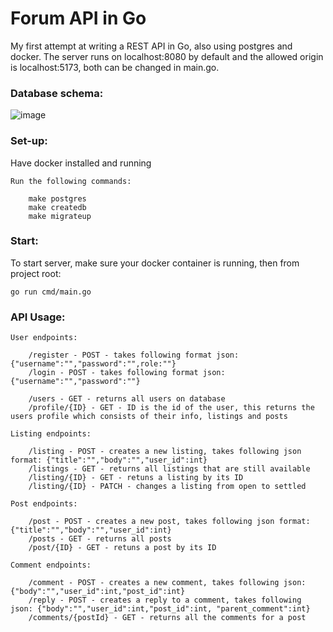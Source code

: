 <h1>Forum API in Go</h1>

My first attempt at writing a REST API in Go, also using postgres and docker. The server runs on localhost:8080 by default and the allowed origin is localhost:5173, both can be changed in main.go.

<h3>Database schema:</h3>

![image](https://github.com/LiamFarese/Forum-API-in-Go/assets/108936972/3273b52b-7f5a-46aa-8f4e-bacfc7465172)


<h3>Set-up:</h3>

Have docker installed and running

    Run the following commands:

        make postgres
        make createdb
        make migrateup


<h3>Start:</h3>

To start server, make sure your docker container is running, then from project root:

    go run cmd/main.go

<h3>API Usage:</h3>

    User endpoints:

        /register - POST - takes following format json: {"username":"","password":"",role:""}
        /login - POST - takes following format json: {"username":"","password":""}

        /users - GET - returns all users on database
        /profile/{ID} - GET - ID is the id of the user, this returns the users profile which consists of their info, listings and posts

    Listing endpoints: 

        /listing - POST - creates a new listing, takes following json format: {"title":"","body":"","user_id":int}
        /listings - GET - returns all listings that are still available
        /listing/{ID} - GET - retuns a listing by its ID
        /listing/{ID} - PATCH - changes a listing from open to settled

    Post endpoints:

        /post - POST - creates a new post, takes following json format: {"title":"","body":"","user_id":int}
        /posts - GET - returns all posts
        /post/{ID} - GET - retuns a post by its ID

    Comment endpoints:

        /comment - POST - creates a new comment, takes following json: {"body":"","user_id":int,"post_id":int}
        /reply - POST - creates a reply to a comment, takes following json: {"body":"","user_id":int,"post_id":int, "parent_comment":int}
        /comments/{postId} - GET - returns all the comments for a post

    


